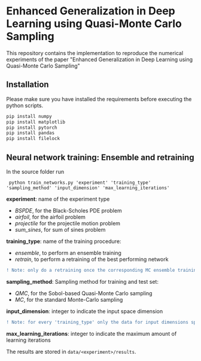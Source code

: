 # Enhanced Generalization in Deep Learning using Quasi-Monte Carlo Sampling
This repository contains the implementation to reproduce the numerical experiments of the paper "Enhanced Generalization in Deep Learning using Quasi-Monte Carlo Sampling"


## Installation
Please make sure you have installed the requirements before executing the python scripts.

```bash
pip install numpy
pip install matplotlib
pip install pytorch
pip install pandas
pip install filelock 
```

## Neural network training: Ensemble and retraining

In the source folder run

     python train_networks.py 'experiment' 'training_type' 'sampling_method' 'input_dimension' 'max_learning_iterations'
     
**experiment**: name of the experiment type
- *BSPDE*, for the Black-Scholes PDE problem
- *airfoil*,  for the airfoil problem
- *projectile* for the projectile motion problem
- *sum_sines*, for sum of sines problem

**training_type**: name of the training procedure:
- *ensemble*, to perform an ensemble training
- *retrain*, to perform a retraining of the best performing network
```diff
! Note: only do a retraining once the corresponding MC ensemble training is finished. Everything else will lead to FileNotFound errors.
```

**sampling_method**: Sampling method for training and test set:
- *QMC*, for the Sobol-based Quasi-Monte Carlo sampling
- *MC*, for the standard Monte-Carlo sampling

**input_dimension**: integer to indicate the input space dimension
```diff
! Note: for every 'training_type' only the data for input dimensions specified in the experiments of the paper are available. Everything else will lead to FileNotFound errors.
```

**max_learning_iterations**: integer to indicate the maximum amount of learning iterations

The results are stored in `data/<experiment>/results`.
